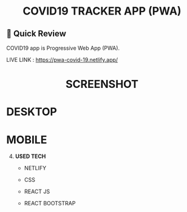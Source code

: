 <p align="center">
</p>
<h1 align="center">
  COVID19 TRACKER APP (PWA)
</h1>

## 🚀 Quick Review

COVID19 app is Progressive Web App (PWA).
 
<!--  DEMO : https://www.youtube.com/watch?v=iKydTwHxGDI -->
 
LIVE LINK : https://pwa-covid-19.netlify.app/

<p align="center">
</p>
<h1 align="center">
  SCREENSHOT
</h1>

<h1>DESKTOP</h1>
  
<!--    <img src="https://github.com/MuhammadAqibRafiq/Virtuall-Lolly-Jamstack/blob/main/static/desktop2.png" width="1000" />
   
   <img src="https://github.com/MuhammadAqibRafiq/Virtuall-Lolly-Jamstack/blob/main/static/desktop1.png" width="1000" /> -->
   

<h1>MOBILE</h1>

<!--    <img src="https://github.com/MuhammadAqibRafiq/Virtuall-Lolly-Jamstack/blob/main/static/mobile.jpeg" width="300"  height="650" />
 -->
4.  **USED TECH**

    - NETLIFY 

    - CSS
     
    - REACT JS
    
    - REACT BOOTSTRAP


